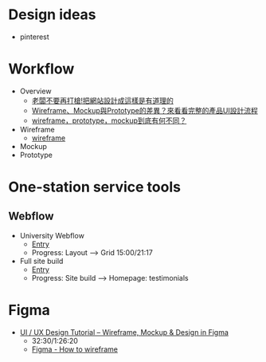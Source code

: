 # Design ideas
- pinterest

# Workflow
- Overview
  - [老闆不要再打槍!把網站設計成這樣是有道理的](https://designtongue.me/%e8%80%81%e9%97%86%e4%b8%8d%e8%a6%81%e5%86%8d%e6%89%93%e6%a7%8d%e6%8a%8a%e7%b6%b2%e7%ab%99%e8%a8%ad%e8%a8%88%e6%88%90%e9%80%99%e6%a8%a3%e6%98%af%e6%9c%89%e9%81%93%e7%90%86%e7%9a%84/)
  - [Wireframe、Mockup與Prototype的差異？來看看完整的產品UI設計流程](https://kopu.chat/2017/06/22/wireframe%E3%80%81mockup%E8%88%87prototype%E7%9A%84%E5%B7%AE%E7%95%B0%EF%BC%9F%E4%BE%86%E7%9C%8B%E7%9C%8B%E5%AE%8C%E6%95%B4%E7%9A%84%E7%94%A2%E5%93%81ui%E8%A8%AD%E8%A8%88%E6%B5%81%E7%A8%8B/)
  - [wireframe，prototype，mockup到底有何不同？](https://medium.com/@mockingbot/wireframe-prototype-mockup%E5%88%B0%E5%BA%95%E6%9C%89%E4%BD%95%E4%B8%8D%E5%90%8C-85e9dddb67f8#:~:text=wireframe%20%E4%B8%AD%E6%96%87%E7%A7%B0%E3%80%8C%E7%BA%BF%E6%A1%86%E5%9B%BE,%E6%98%AF%E4%BD%8E%E4%BF%9D%E7%9C%9F%E7%9A%84%E3%80%82)
- Wireframe
  - [wireframe](https://wireframe.cc/)
- Mockup
- Prototype
# One-station service tools
## Webflow
- University Webflow
  - [Entry](https://university.webflow.com/courses/webflow-101-crash-course?video=O5TdnuUhIgs)
  - Progress: Layout --> Grid 15:00/21:17
- Full site build
  - [Entry](https://university.webflow.com/courses/full-site-build)
  - Progress: Site build --> Homepage: testimonials

# Figma
- [UI / UX Design Tutorial – Wireframe, Mockup & Design in Figma](https://www.youtube.com/watch?v=c9Wg6Cb_YlU)
  - 32:30/1:26:20
  - [Figma - How to wireframe](https://www.figma.com/blog/how-to-wireframe/)